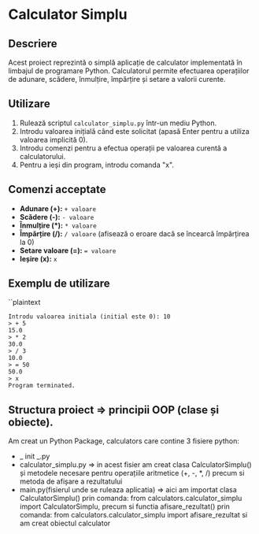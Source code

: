 # Calculator Simplu

## Descriere
Acest proiect reprezintă o simplă aplicație de calculator implementată în limbajul de programare Python. Calculatorul permite efectuarea operațiilor de adunare, scădere, înmulțire, împărțire și setare a valorii curente.

## Utilizare
1. Rulează scriptul `calculator_simplu.py` într-un mediu Python.
2. Introdu valoarea inițială când este solicitat (apasă Enter pentru a utiliza valoarea implicită 0).
3. Introdu comenzi pentru a efectua operații pe valoarea curentă a calculatorului.
4. Pentru a ieși din program, introdu comanda "x".

## Comenzi acceptate
- **Adunare (+):** `+ valoare`
- **Scădere (-):** `- valoare`
- **Înmulțire (*):** `* valoare`
- **Împărțire (/):** `/ valoare` (afisează o eroare dacă se încearcă împărțirea la 0)
- **Setare valoare (=):** `= valoare`
- **Ieșire (x):** `x`

## Exemplu de utilizare
``plaintext

    Introdu valoarea initiala (initial este 0): 10
    > + 5
    15.0
    > * 2
    30.0
    > / 3
    10.0
    > = 50
    50.0
    > x
    Program terminated.


## Structura proiect => principii OOP (clase și obiecte).
Am creat un Python Package, calculators care contine 3 fisiere python:

- _ init _.py
- calculator_simplu.py => in acest fisier am creat clasa CalculatorSimplu() și metodele necesare pentru operațiile aritmetice (+, -, *, /) precum si metoda de afișare a rezultatului
- main.py(fisierul unde se ruleaza aplicatia) => aici am importat clasa CalculatorSimplu() prin comanda: from calculators.calculator_simplu import CalculatorSimplu, precum si functia afisare_rezultat() prin comanda: from calculators.calculator_simplu import afisare_rezultat si am creat obiectul calculator


